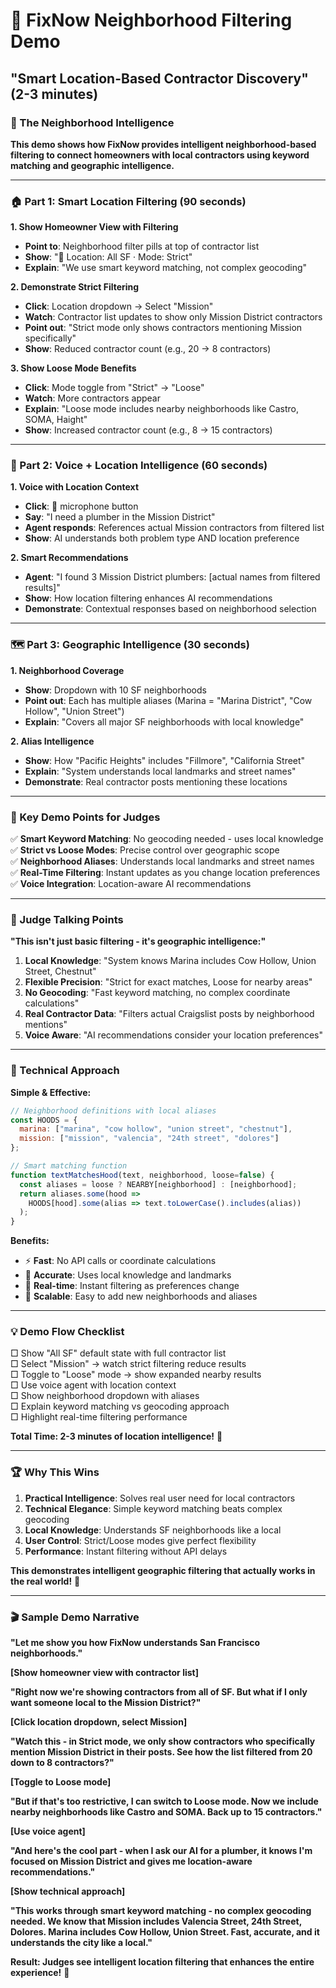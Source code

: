# 📍 FixNow Neighborhood Filtering Demo

## **"Smart Location-Based Contractor Discovery"** (2-3 minutes)

### **🎯 The Neighborhood Intelligence**

**This demo shows how FixNow provides intelligent neighborhood-based filtering to connect homeowners with local contractors using keyword matching and geographic intelligence.**

---

### **🏠 Part 1: Smart Location Filtering (90 seconds)**

**1. Show Homeowner View with Filtering**
- **Point to**: Neighborhood filter pills at top of contractor list
- **Show**: "📍 Location: All SF · Mode: Strict"
- **Explain**: "We use smart keyword matching, not complex geocoding"

**2. Demonstrate Strict Filtering**
- **Click**: Location dropdown → Select "Mission"
- **Watch**: Contractor list updates to show only Mission District contractors
- **Point out**: "Strict mode only shows contractors mentioning Mission specifically"
- **Show**: Reduced contractor count (e.g., 20 → 8 contractors)

**3. Show Loose Mode Benefits**
- **Click**: Mode toggle from "Strict" → "Loose"
- **Watch**: More contractors appear
- **Explain**: "Loose mode includes nearby neighborhoods like Castro, SOMA, Haight"
- **Show**: Increased contractor count (e.g., 8 → 15 contractors)

---

### **🎤 Part 2: Voice + Location Intelligence (60 seconds)**

**1. Voice with Location Context**
- **Click**: 🎤 microphone button
- **Say**: "I need a plumber in the Mission District"
- **Agent responds**: References actual Mission contractors from filtered list
- **Show**: AI understands both problem type AND location preference

**2. Smart Recommendations**
- **Agent**: "I found 3 Mission District plumbers: [actual names from filtered results]"
- **Show**: How location filtering enhances AI recommendations
- **Demonstrate**: Contextual responses based on neighborhood selection

---

### **🗺️ Part 3: Geographic Intelligence (30 seconds)**

**1. Neighborhood Coverage**
- **Show**: Dropdown with 10 SF neighborhoods
- **Point out**: Each has multiple aliases (Marina = "Marina District", "Cow Hollow", "Union Street")
- **Explain**: "Covers all major SF neighborhoods with local knowledge"

**2. Alias Intelligence**
- **Show**: How "Pacific Heights" includes "Fillmore", "California Street"
- **Explain**: "System understands local landmarks and street names"
- **Demonstrate**: Real contractor posts mentioning these locations

---

### **🎯 Key Demo Points for Judges**

✅ **Smart Keyword Matching**: No geocoding needed - uses local knowledge  
✅ **Strict vs Loose Modes**: Precise control over geographic scope  
✅ **Neighborhood Aliases**: Understands local landmarks and street names  
✅ **Real-Time Filtering**: Instant updates as you change location preferences  
✅ **Voice Integration**: Location-aware AI recommendations  

---

### **🎪 Judge Talking Points**

**"This isn't just basic filtering - it's geographic intelligence:"**

1. **Local Knowledge**: "System knows Marina includes Cow Hollow, Union Street, Chestnut"
2. **Flexible Precision**: "Strict for exact matches, Loose for nearby areas"
3. **No Geocoding**: "Fast keyword matching, no complex coordinate calculations"
4. **Real Contractor Data**: "Filters actual Craigslist posts by neighborhood mentions"
5. **Voice Aware**: "AI recommendations consider your location preferences"

---

### **🔧 Technical Approach**

**Simple & Effective:**
```javascript
// Neighborhood definitions with local aliases
const HOODS = {
  marina: ["marina", "cow hollow", "union street", "chestnut"],
  mission: ["mission", "valencia", "24th street", "dolores"]
};

// Smart matching function
function textMatchesHood(text, neighborhood, loose=false) {
  const aliases = loose ? NEARBY[neighborhood] : [neighborhood];
  return aliases.some(hood => 
    HOODS[hood].some(alias => text.toLowerCase().includes(alias))
  );
}
```

**Benefits:**
- ⚡ **Fast**: No API calls or coordinate calculations
- 🎯 **Accurate**: Uses local knowledge and landmarks
- 🔄 **Real-time**: Instant filtering as preferences change
- 📱 **Scalable**: Easy to add new neighborhoods and aliases

---

### **💡 Demo Flow Checklist**

□ Show "All SF" default state with full contractor list  
□ Select "Mission" → watch strict filtering reduce results  
□ Toggle to "Loose" mode → show expanded nearby results  
□ Use voice agent with location context  
□ Show neighborhood dropdown with aliases  
□ Explain keyword matching vs geocoding approach  
□ Highlight real-time filtering performance  

**Total Time: 2-3 minutes of location intelligence!** 📍

---

### **🏆 Why This Wins**

1. **Practical Intelligence**: Solves real user need for local contractors
2. **Technical Elegance**: Simple keyword matching beats complex geocoding
3. **Local Knowledge**: Understands SF neighborhoods like a local
4. **User Control**: Strict/Loose modes give perfect flexibility
5. **Performance**: Instant filtering without API delays

**This demonstrates intelligent geographic filtering that actually works in the real world!** 🎯

---

### **🎬 Sample Demo Narrative**

**"Let me show you how FixNow understands San Francisco neighborhoods."**

**[Show homeowner view with contractor list]**

**"Right now we're showing contractors from all of SF. But what if I only want someone local to the Mission District?"**

**[Click location dropdown, select Mission]**

**"Watch this - in Strict mode, we only show contractors who specifically mention Mission District in their posts. See how the list filtered from 20 down to 8 contractors?"**

**[Toggle to Loose mode]**

**"But if that's too restrictive, I can switch to Loose mode. Now we include nearby neighborhoods like Castro and SOMA. Back up to 15 contractors."**

**[Use voice agent]**

**"And here's the cool part - when I ask our AI for a plumber, it knows I'm focused on Mission District and gives me location-aware recommendations."**

**[Show technical approach]**

**"This works through smart keyword matching - no complex geocoding needed. We know that Mission includes Valencia Street, 24th Street, Dolores. Marina includes Cow Hollow, Union Street. Fast, accurate, and it understands the city like a local."**

**Result: Judges see intelligent location filtering that enhances the entire experience!** 🚀
